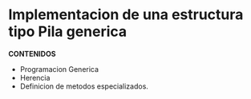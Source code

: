 # Implementacion de una estructura tipo Pila generica #

**CONTENIDOS**

* Programacion Generica
* Herencia 
* Definicion de metodos especializados.
